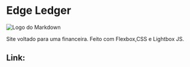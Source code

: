 # Edge Ledger

![Logo do Markdown](https://i.ibb.co/bJw7xht/edgeledger.png)

Site voltado para uma financeira. Feito com Flexbox,CSS e Lightbox JS.

## Link:
